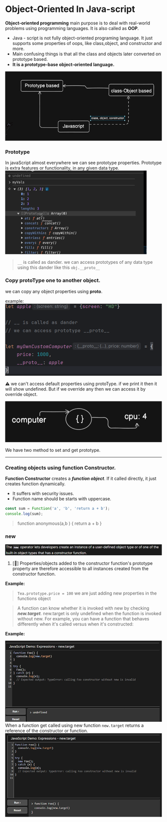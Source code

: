 # Object-Oriented In Java-script

**Object-oriented programming** main purpose is to deal with real-world problems using programming languages. It is also
called as **OOP**.

* Java - script is not fully object-oriented programing language. It just supports some properties of oops, like
  class,object, and constructor and more.
* Main confusing things is that all the class and objects later converted on prototype based.
* **It is a prototype-base object-oriented language.**

![img.png](img.png)

### Prototype

In javaScript almost everywhere we can see prototype properties.
Prototype is extra features or functionality, in any given data type.
![img_1.png](img_1.png)

> `__` is called as dander.
> we can access prototypes of any data type using this dander like this `obj.__proto__`

### Copy protoType one to another object.

we can copy any object properties using __proto__.

example:
![img_2.png](img_2.png)

⚠️ we can't access default properties using protoType. if we print it then it will show undefined. But if we override
any then we can access it by override object.

![img_3.png](img_3.png)

We have two method to set and get prototype.

--------

### Creating objects using function Constructor.

**Function Constructor** creates a **_function object_**. If it called directly, it just creates function dynamically.

* It suffers with security issues.
* Function name should be starts with uppercase.

```javascript
const sum = Function('a', 'b', 'return a + b');
console.log(sum);
```

> function anonymous(a,b
) {
> return a + b
> }

### new

![img_4.png](img_4.png)

1. [🐒] Properties/objects added to the constructor function's prototype property are therefore accessible to all
   instances created from the constructor function.

**Example:**
> `Tea.prototype.price = 100`
> we are just adding new properties in the functions object

> A function can know whether it is invoked with new by checking **_new.target_**. new.target is only undefined when the
> function is invoked without new. For example, you can have a function that behaves differently when it's called versus
> when it's constructed:

**Example:**

![img_5.png](img_5.png)
When a function get called using new function `new.target` returns a reference of the constructor or function.
![img_6.png](img_6.png)